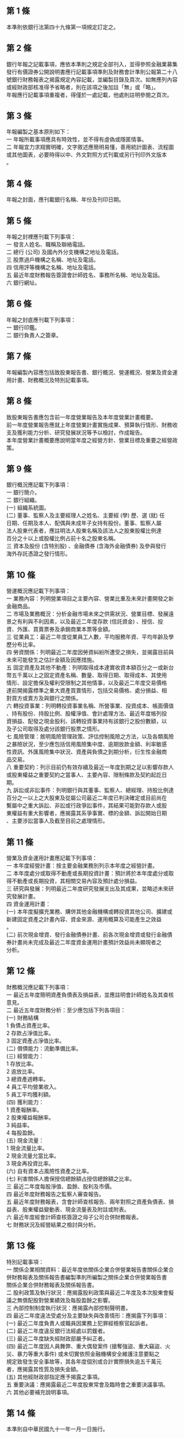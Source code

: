 第 1 條
-------
本準則依銀行法第四十九條第一項規定訂定之。

第 2 條
-------
銀行年報之記載事項，應依本準則之規定全部刊入，並得參照金融業募集  
發行有價證券公開說明書應行記載事項準則及財務會計準則公報第二十八  
號銀行財務報表之揭露規定內容記載，並編製目錄及頁次。如無應列內容  
或經財政部核准得予省略者，則在該項之後加註「無」或「略」。  
年報應行記載事項重複者，得僅於一處記載，他處則註明參閱之頁次。

第 3 條
-------
年報編製之基本原則如下：  
一  年報所載事項應具有時效性，並不得有虛偽或隱匿情事。  
二  年報宜力求翔實明確，文字敘述應簡明易懂，善用統計圖表、流程圖  
    或其他圖表，必要時得以中、外文對照方式刊載或另行刊印外文版本  
    。

第 4 條
-------
年報之封面，應刊載銀行名稱、年份及刊印日期。

第 5 條
-------
年報之封裡應刊載下列事項：  
一  發言人姓名、職稱及聯絡電話。  
二  總行 (公司) 及國內外分支機構之地址及電話。  
三  股票過戶機構之名稱、地址及電話。  
四  信用評等機構之名稱、地址及電話。  
五  最近年度財務報告簽證會計師姓名、事務所名稱、地址及電話。  
六  銀行網址。

第 6 條
-------
年報之封底應刊載下列事項：  
一  銀行印鑑。  
二  銀行負責人之簽章。

第 7 條
-------
年報編製內容應包括致股東報告書、銀行概況、營運概況、營業及資金運  
用計畫、財務概況及特別記載事項。

第 8 條
-------
致股東報告書應包含前一年度營業報告及本年度營業計畫概要。  
前一年度營業報告應就上年度營業計畫實施成果、預算執行情形、財務收  
支及獲利能力分析、研究發展狀況等予以檢討，作成報告。  
本年度營業計畫概要應說明當年度之經營方針、營業目標及重要之經營政  
策。

第 9 條
-------
銀行概況應記載下列事項：  
一  銀行簡介。  
二  銀行組織。  
 (一) 組織系統圖。  
 (二) 董事、監察人及主要經理人之姓名、主要經 (學) 歷、選 (就) 任  
      日期、任期及本人、配偶與未成年子女持有股份。董事、監察人屬  
      法人股東代表者，應註明法人股東名稱及該法人之股東股權比例達  
      百分之十以上或股權比例占前十名之股東名稱。  
三  資本及股份 (含特別股) 、金融債券 (含海外金融債券) 及參與發行  
    海外存託憑證之發行情形。

第 10 條
--------
營運概況應記載下列事項：  
一  業務內容：列明營業項目之主要內容、營業比重及未來計畫開發之新  
    金融商品。  
二  市場及業務概況：分析金融市場未來之供需狀況、營業目標、發展遠  
    景之有利與不利因素，以及最近二年度存款 (信託資金) 、授信、投  
    資、外匯、買賣票券及承銷商業本票等金額。  
三  從業員工：最近二年度從業員工人數，平均服務年資、平均年齡及學  
    歷分布比率。  
四  勞資關係：列明最近二年度因勞資糾紛所遭受之損失，並揭露目前與  
    未來可能發生之估計金額及因應措施。  
五  固定資產及其他不動產：列明取得成本達實收資本額百分之一或新台  
    幣五千萬以上之固定資產名稱、數量、取得日期、取得成本、其使用  
    情形、設定擔保及權利受限制之其他情事，以及最近二年度交易價格  
    達前開揭露標準之重大資產買賣情形，包括交易價格、處分損益、相  
    對買方或賣方及與銀行之關係。  
六  轉投資事業：列明轉投資事業名稱、所營事業、投資成本、帳面價值  
    、持有股份、持股比例、股權淨值、會計處理方法、最近年度帳列投  
    資損益、配發之現金股利、該轉投資事業持有該銀行之股份數額，以  
    及子公司取得及處分該銀行股票之情形。  
七  風險管理：敘明風險管理政策、評估控制風險之方法，以及各類風險  
    之暴險狀況，至少應包括信用風險集中度、逾期放款金額、利率敏感  
    性資訊、外匯風險集中狀況、資產與負債之到期分析，衍生性金融商  
    品交易。  
八  重要契約：列示目前仍有效存續及最近一年度到期之足以影響存款人  
    或股東權益之重要契約之當事人、主要內容、限制條款及契約起訖日  
    期。  
九  訴訟或非訟事件：列明銀行與其董事、監察人、總經理、持股比例達  
    百分之一以上之大股東及從屬公司最近二年度已判決確定或目前尚在  
    繫屬中之重大訴訟、非訟或行政爭訟事件，其結果可能對存款人或股  
    東權益有重大影響者，應揭露其系爭事實、標的金額、訴訟開始日期  
    、主要涉訟當事人及截至目前之處理情形。

第 11 條
--------
營業及資金運用計畫應記載下列事項：  
一  本年度經營計畫：按主要金融業務別列示本年度之經營計畫。  
二  本年度處分或取得不動產或長期投資計畫：預計將於本年度處分或取  
    得不動產或長期投資，其相關交易內容及預計處分損益。  
三  研究與發展：列明最近二年度研究發展支出及其成果，並略述未來研  
    究發展計畫。  
四  資金運用計畫：  
 (一) 本年度擬擴充業務、購併其他金融機構或轉投資其他公司、擴建或  
      新建固定資產之計畫內容、資金來源、運用概算及可能產生之效益  
      。  
 (二) 前次現金增資、發行金融債券計畫、前各次現金增資或發行金融債  
      券計畫尚未完成及最近二年度資金運用計畫預計效益尚未顯現者之  
      分析。

第 12 條
--------
財務概況應記載下列事項：  
一  最近五年度簡明資產負債表及損益表，並應註明會計師姓名及其查核  
    意見。  
二  最近五年度財務分析：至少應包括下列各項目：  
 (一) 財務結構  
      1 負債占資產比率。  
      2 存款占淨值比率。  
      3 固定資產占淨值比率。  
 (二) 償債能力：流動準備比率。  
 (三) 經營能力：  
      1 存放比率。  
      2 逾放比率。  
      3 總資產週轉率。  
      4 員工平均營業收入。  
      5 員工平均獲利額。  
 (四) 獲利能力：  
      1 資產報酬率。  
      2 股東權益報酬率。  
      3 純益率。  
      4 每股盈餘。  
 (五) 現金流量：  
      1 現金流量比率。  
      2 現金流量允當比率。  
      3 現金再投資比率。  
 (六) 自有資本占風險性資產之比率。  
 (七) 利害關係人擔保授信總餘額占授信總餘額之比率。  
三  最近二年度每股淨值、盈餘、股利及市價。  
四  最近年度財務報告之監察人審查報告。  
五  最近年度財務報表，含會計師查核報告、兩年對照之資產負債表、損  
    益表、股東權益變動表、現金流量表及附註或附表。  
六  最近年度經會計師查核簽證之母子公司合併財務報表。  
七  財務狀況及經營結果之檢討與分析。

第 13 條
--------
特別記載事項：  
一  關係企業相關資料：最近年度依關係企業合併營業報告書關係企業合  
    併財務報表及關係報告書編製準則所編製之關係企業合併營業報告書  
    關係企業合併財務報表及關係報告書。  
二  股利政策及執行狀況：應揭露股利政策與最近二年度及本次股東會擬  
    議之無償配股對營業績效及每股盈餘之影響。  
三  內部控制制度執行狀況：應揭露內部控制聲明書。  
四  最近二年度違法受處分及主要缺失與改善情形：應揭露下列事項：  
 (一) 最近二年度負責人或職員因業務上犯罪經檢察官起訴者。  
 (二) 最近二年度違反銀行法經處以罰鍰者。  
 (三) 最近二年度缺失經財政部嚴予糾正者。  
 (四) 最近二年度因人員舞弊、重大偶發案件 (搶奪強盜、重大竊盜、火  
      災、暴力等重大事件) 或未切實依照金融機構安全維護注意要點之  
      規定致發生安全事故等，其各年度個別或合計實際損失逾五千萬元  
      者，應揭露其性質及損失金額。  
 (五) 其他經財政部指定應予揭露之事項。  
五  重要決議：應揭露最近二年度股東常會及臨時會之重要決議事項。  
六  其他必要補充說明事項。

第 14 條
--------
本準則自中華民國九十一年一月一日施行。

